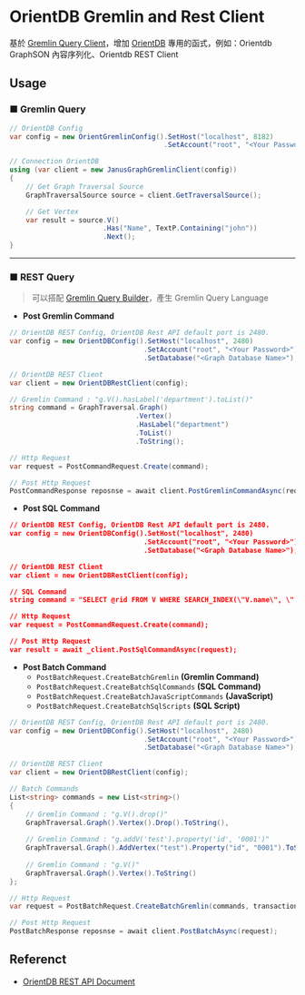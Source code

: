 # OrientDB Gremlin and Rest Client 

基於 [Gremlin Query Client](../GremlinQueryClient)，增加 [OrientDB](http://orientdb.org) 專用的函式，例如：Orientdb GraphSON 內容序列化、Orientdb REST Client



## Usage

### ■ Gremlin Query

```c#
// OrientDB Config
var config = new OrientGremlinConfig().SetHost("localhost", 8182)
                                      .SetAccount("root", "<Your Password>");

// Connection OrientDB
using (var client = new JanusGraphGremlinClient(config)) 
{
    // Get Graph Traversal Source
    GraphTraversalSource source = client.GetTraversalSource();

    // Get Vertex
    var result = source.V()
                       .Has("Name", TextP.Containing("john"))
                       .Next();
}
```



---

### ■ REST Query

> 可以搭配 [Gremlin Query Builder](../GremlinQueryBuilder)，產生 Gremlin Query Language

* **Post Gremlin Command**

```c#
// OrientDB REST Config, OrientDB Rest API default port is 2480.
var config = new OrientDBConfig().SetHost("localhost", 2480)
                                 .SetAccount("root", "<Your Password>")
                                 .SetDatabase("<Graph Database Name>");

// OrientDB REST Client
var client = new OrientDBRestClient(config);

// Gremlin Command : "g.V().hasLabel('department').toList()"
string command = GraphTraversal.Graph()
                               .Vertex()
                               .HasLabel("department")
                               .ToList()
                               .ToString();

// Http Request
var request = PostCommandRequest.Create(command);

// Post Http Request
PostCommandResponse reposnse = await client.PostGremlinCommandAsync(request);
```

* **Post SQL Command**

```json
// OrientDB REST Config, OrientDB Rest API default port is 2480.
var config = new OrientDBConfig().SetHost("localhost", 2480)
                                 .SetAccount("root", "<Your Password>")
                                 .SetDatabase("<Graph Database Name>");

// OrientDB REST Client
var client = new OrientDBRestClient(config);

// SQL Command
string command = "SELECT @rid FROM V WHERE SEARCH_INDEX(\"V.name\", \" *john*\") = true";

// Http Request
var request = PostCommandRequest.Create(command);

// Post Http Request
var result = await _client.PostSqlCommandAsync(request);
```

* **Post Batch Command**
    * `PostBatchRequest.CreateBatchGremlin` **(Gremlin Command)**
    * `PostBatchRequest.CreateBatchSqlCommands` **(SQL Command)**
    * `PostBatchRequest.CreateBatchJavaScriptCommands` **(JavaScript)**
    * `PostBatchRequest.CreateBatchSqlScripts` **(SQL Script)**

```c#
// OrientDB REST Config, OrientDB Rest API default port is 2480.
var config = new OrientDBConfig().SetHost("localhost", 2480)
                                 .SetAccount("root", "<Your Password>")
                                 .SetDatabase("<Graph Database Name>");

// OrientDB REST Client
var client = new OrientDBRestClient(config);

// Batch Commands
List<string> commands = new List<string>()
{
    // Gremlin Command : "g.V().drop()"
    GraphTraversal.Graph().Vertex().Drop().ToString(),
    
    // Gremlin Command : "g.addV('test').property('id', '0001')"
    GraphTraversal.Graph().AddVertex("test").Property("id", "0001").ToString(),
    
    // Gremlin Command : "g.V()"
    GraphTraversal.Graph().Vertex().ToString()
};

// Http Request
var request = PostBatchRequest.CreateBatchGremlin(commands, transaction: true);

// Post Http Request
PostBatchResponse reposnse = await client.PostBatchAsync(request);
```



## Referenct

* [OrientDB REST API Document](https://orientdb.org/docs/3.2.x/misc/OrientDB-REST.html)



